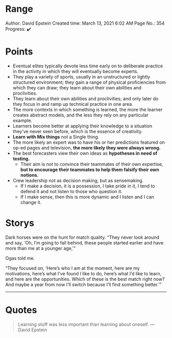 # Range

Author: David Epstein
Created time: March 13, 2021 6:02 AM
Page No.: 354
Progress: ✔️

# Points

- Eventual elites typically devote less time early on to deliberate practice in the activity in which they will eventually become experts.
- They play a variety of sports, usually in an unstructured or lightly structured environment; they gain a range of physical proficiencies from which they can draw; they learn about their own abilities and proclivities.
- They learn about their own abilities and proclivities; and only later do they focus in and ramp up technical practice in one area.
- The more contexts in which something is learned, the more the learner creates abstract models, and the less they rely on any particular example.
- Learners become better at applying their knowledge to a situation they’ve never seen before, which is the essence of creativity.
- **Learn with Mix things** not a Single thing.
- The more likely an expert was to have his or her predictions featured on op-ed pages and television, **the more likely they were always wrong.**
- The best forecasters view their own ideas as **hypotheses in need of testing.**
    - Their aim is not to convince their teammates of their own expertise, **but to encourage their teammates to help them falsify their own notions.**
- Crew leadership not as decision making, but as sensemaking.
    - If I make a decision, it is a possession, I take pride in it, I tend to defend it and not listen to those who question it.
    - If I make sense, then this is more dynamic and I listen and I can change it.

# Storys

Dark horses were on the hunt for match quality. “They never look around and say, ‘Oh, I’m going to fall behind, these people started earlier and have more than me at a younger age,’”

Ogas told me.

“They focused on, ‘Here’s who I am at the moment, here are my motivations, here’s what I’ve found I like to do, here’s what I’d like to learn, and here are the opportunities. Which of these is the best match right now? And maybe a year from now I’ll switch because I’ll find something better.’”

---

# Quotes

> Learning stuff was less important than learning about oneself. — David Epstein
>
